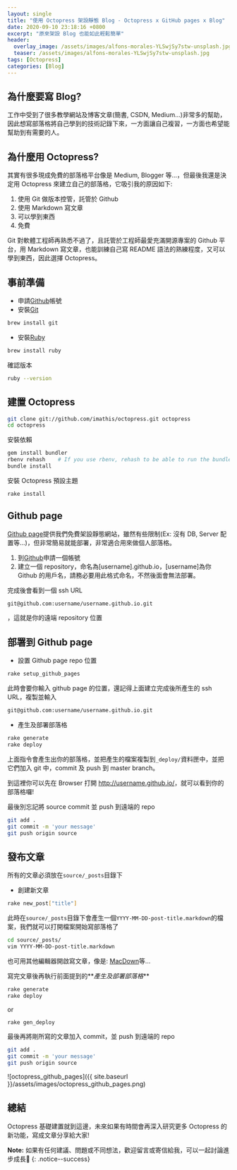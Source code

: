```yaml
---
layout: single
title: "使用 Octopress 架設靜態 Blog - Octopress x GitHub pages x Blog"
date: 2020-09-10 23:18:16 +0800
excerpt: "原來架設 Blog 也能如此輕鬆簡單"
header:
  overlay_image: /assets/images/alfons-morales-YLSwjSy7stw-unsplash.jpg
  teaser: /assets/images/alfons-morales-YLSwjSy7stw-unsplash.jpg
tags: [Octopress]
categories: [Blog]
---
```


## 為什麼要寫 Blog?

工作中受到了很多教學網站及博客文章(簡書, CSDN, Medium...)非常多的幫助，因此想寫部落格將自己學到的技術記錄下來，一方面讓自己複習，一方面也希望能幫助到有需要的人。

## 為什麼用 Octopress?

其實有很多現成免費的部落格平台像是 Medium, Blogger 等...，但最後我還是決定用 Octopress 來建立自己的部落格，它吸引我的原因如下:

1. 使用 Git 做版本控管，託管於 Github
2. 使用 Markdown 寫文章
3. 可以學到東西
4. 免費

Git 對軟體工程師再熟悉不過了，且託管於工程師最愛充滿開源專案的 Github 平台，用 Markdown 寫文章，也能訓練自己寫 README 語法的熟練程度，又可以學到東西，因此選擇 Octopress。

## 事前準備

- 申請[Github](https://github.com)帳號
- 安裝[Git](https://git-scm.com)

```bash
brew install git
```

- 安裝[Ruby](https://www.ruby-lang.org/zh_tw/documentation/installation/)

```bash
brew install ruby
```

確認版本

```bash
ruby --version
```

## 建置 Octopress

```bash
git clone git://github.com/imathis/octopress.git octopress
cd octopress
```

安裝依賴

```bash
gem install bundler
rbenv rehash    # If you use rbenv, rehash to be able to run the bundle command
bundle install
```

安裝 Octopress 預設主題

```bash
rake install
```

## Github page

[Github page](https://pages.github.com)提供我們免費架設靜態網站，雖然有些限制(Ex: 沒有 DB, Server 配置等...)，但非常簡易就能部署，非常適合用來做個人部落格。

1. 到[Github](https://github.com)申請一個帳號
2. 建立一個 repository，命名為[username].github.io，[username]為你 Github 的用戶名，請務必要用此格式命名，不然後面會無法部署。

完成後會看到一個 ssh URL

```bash
git@github.com:username/username.github.io.git
```

，這就是你的遠端 repository 位置

## 部署到 Github page

- 設置 Github page repo 位置

```bash
rake setup_github_pages
```

此時會要你輸入 github page 的位置，還記得上面建立完成後所產生的 ssh URL，複製並輸入

```bash
git@github.com:username/username.github.io.git
```

- 產生及部署部落格

```bash
rake generate
rake deploy
```

上面指令會產生出你的部落格，並把產生的檔案複製到`_deploy/`資料匣中，並把它們加入 git 中，commit 及 push 到 master branch。

到這裡你可以先在 Browser 打開 <http://username.github.io/>，就可以看到你的部落格囉!

最後別忘記將 source commit 並 push 到遠端的 repo

```bash
git add .
git commit -m 'your message'
git push origin source
```

## 發布文章

所有的文章必須放在`source/_posts`目錄下

- 創建新文章

```bash
rake new_post["title"]
```

此時在`source/_posts`目錄下會產生一個`YYYY-MM-DD-post-title.markdown`的檔案，我們就可以打開檔案開始寫部落格了

```bash
cd source/_posts/
vim YYYY-MM-DD-post-title.markdown
```

也可用其他編輯器開啟寫文章，像是: [MacDown](https://macdown.uranusjr.com)等...

寫完文章後再執行前面提到的**_產生及部署部落格_**

```bash
rake generate
rake deploy
```

or

```bash
rake gen_deploy
```

最後再將剛所寫的文章加入 commit，並 push 到遠端的 repo

```bash
git add .
git commit -m 'your message'
git push origin source
```

![octopress_github_pages]({{ site.baseurl }}/assets/images/octopress_github_pages.png)

## 總結

Octopress 基礎建置就到這邊，未來如果有時間會再深入研究更多 Octopress 的新功能，寫成文章分享給大家!

**Note:** 如果有任何建議、問題或不同想法，歡迎留言或寄信給我，可以一起討論進步成長🙂
{: .notice--success}